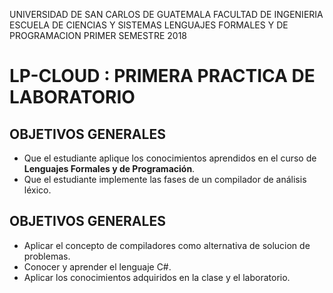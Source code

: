UNIVERSIDAD DE SAN CARLOS DE GUATEMALA
FACULTAD DE INGENIERIA
ESCUELA DE CIENCIAS Y SISTEMAS
LENGUAJES FORMALES Y DE PROGRAMACION
PRIMER SEMESTRE 2018

# LP-CLOUD : PRIMERA PRACTICA DE LABORATORIO

## OBJETIVOS GENERALES
+ Que el estudiante aplique los conocimientos aprendidos en el curso de __Lenguajes Formales y de Programación__.
+ Que el estudiante implemente las fases de un compilador de análisis léxico.

## OBJETIVOS GENERALES
+ Aplicar el concepto de compiladores como alternativa de solucion de problemas.
+ Conocer y aprender el lenguaje C#.
+ Aplicar los conocimientos adquiridos en la clase y el laboratorio.
